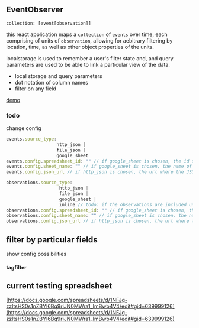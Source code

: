 ## EventObserver

```
collection: [event[observation]]
```


this react application maps a `collection` of `events` over time, each comprising of units of `observation`, allowing for aebitrary filtering by location, time, as well as other object properties of the units.

localstorage is used to remember a user's filter state and, and query parameters are used to be able to link a particular view of the data.

- local storage and query parameters
- dot notation of column names
- filter on any field

[demo](http://niko.io/projects/eventObserverMap/_dist/demo.html)

### todo

change config

```javascript
events.source_type:
                   http_json |
                   file_json |
                   google_sheet
events.config.spreadsheet_id: "" // if google_sheet is chosen, the id of the spreadsheet
events.config.sheet_name: "" // if google_sheet is chosen, the name of the sheet in the spreadsheet
events.config.json_url // if http_json is chosen, the url where the JSON can be requested from

observations.source_type:
                    http_json |
                    file_json |
                    google_sheet |
                    inline // todo: if the observations are included un the event.observations
observations.config.spreadsheet_id: "" // if google_sheet is chosen, the id of the spreadsheet
observations.config.sheet_name: "" // if google_sheet is chosen, the name of the sheet in the spreadsheet
observations.config.json_url // if http_json is chosen, the url where the JSON can be requested from
```

## filter by particular fields

show config possibilities

#### tagfilter


## current testing spreadsheet

[https://docs.google.com/spreadsheets/d/1NFJg-zzltsHS0s1nZBYI6Bq9riJN0MWra1_lmBwb4V4/edit#gid=639999126](https://docs.google.com/spreadsheets/d/1NFJg-zzltsHS0s1nZBYI6Bq9riJN0MWra1_lmBwb4V4/edit#gid=639999126)
